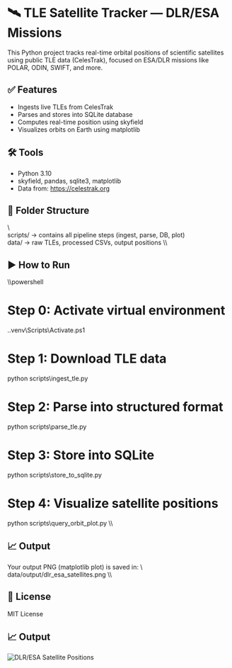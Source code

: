 ﻿# 🛰️ TLE Satellite Tracker — DLR/ESA Missions

This Python project tracks real-time orbital positions of scientific satellites using public TLE data (CelesTrak), focused on ESA/DLR missions like POLAR, ODIN, SWIFT, and more.

## ✅ Features
- Ingests live TLEs from CelesTrak
- Parses and stores into SQLite database
- Computes real-time position using skyfield
- Visualizes orbits on Earth using matplotlib

## 🛠️ Tools
- Python 3.10
- skyfield, pandas, sqlite3, matplotlib
- Data from: https://celestrak.org

## 📂 Folder Structure
\\\
scripts/ → contains all pipeline steps (ingest, parse, DB, plot)  
data/    → raw TLEs, processed CSVs, output positions
\\\

## ▶️ How to Run

\\\powershell
# Step 0: Activate virtual environment
.\.venv\Scripts\Activate.ps1

# Step 1: Download TLE data
python scripts\ingest_tle.py

# Step 2: Parse into structured format
python scripts\parse_tle.py

# Step 3: Store into SQLite
python scripts\store_to_sqlite.py

# Step 4: Visualize satellite positions
python scripts\query_orbit_plot.py
\\\

## 📈 Output

Your output PNG (matplotlib plot) is saved in:
\\\
data/output/dlr_esa_satellites.png
\\\

## 📜 License
MIT License

## 📈 Output

![DLR/ESA Satellite Positions](data/output/dlr_esa_satellites.png)

